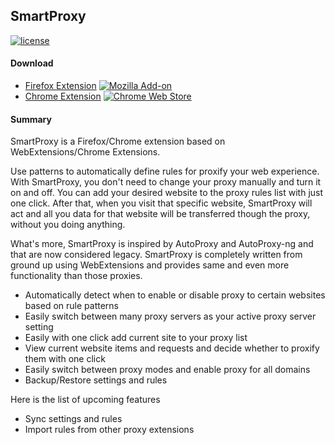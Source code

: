 ## SmartProxy

[![license](https://img.shields.io/github/license/salarcode/SmartProxy.svg)](https://github.com/salarcode/SmartProxy/blob/master/LICENSE)

#### Download

 * [Firefox Extension](https://addons.mozilla.org/en-US/firefox/addon/smartproxy) [![Mozilla Add-on](https://img.shields.io/amo/v/smartproxy.svg)](https://addons.mozilla.org/en-US/firefox/addon/smartproxy/)
 * [Chrome Extension](https://chrome.google.com/webstore/detail/smartproxy/jogcnplbkgkfdakgdenhlpcfhjioidoj) [![Chrome Web Store](https://img.shields.io/chrome-web-store/v/jogcnplbkgkfdakgdenhlpcfhjioidoj.svg)](https://chrome.google.com/webstore/detail/smartproxy/jogcnplbkgkfdakgdenhlpcfhjioidoj)

#### Summary
SmartProxy is a Firefox/Chrome extension based on WebExtensions/Chrome Extensions.

Use patterns to automatically define rules for proxify your web experience. With SmartProxy, you don't need to change your proxy manually and turn it on and off. You can add your desired website to the proxy rules list with just one click. After that, when you visit that specific website, SmartProxy will act and all you data for that website will be transferred though the proxy, without you doing anything.

What's more, SmartProxy is inspired by AutoProxy and AutoProxy-ng and that are now considered legacy. SmartProxy is completely written from ground up using WebExtensions and provides same and even more functionality than those proxies.


 * Automatically detect when to enable or disable proxy to certain websites based on rule patterns
 * Easily switch between many proxy servers as your active proxy server setting
 * Easily with one click add current site to your proxy list
 * View current website items and requests and decide whether to proxify them with one click
 * Easily switch between proxy modes and enable proxy for all domains
 * Backup/Restore settings and rules


Here is the list of upcoming features

 * Sync settings and rules
 * Import rules from other proxy extensions

